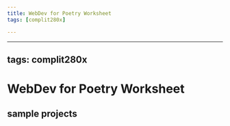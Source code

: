 ```yaml
---
title: WebDev for Poetry Worksheet
tags: [complit280x]

---
```


---
tags: complit280x
---

# WebDev for Poetry Worksheet

## sample projects

